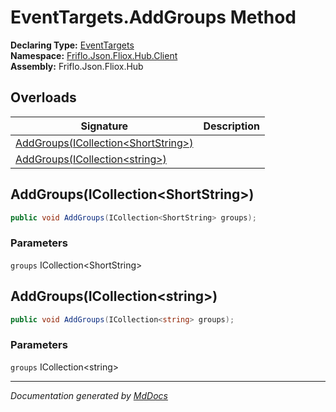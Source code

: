 ﻿<!--  
  <auto-generated>   
    The contents of this file were generated by a tool.  
    Changes to this file may be list if the file is regenerated  
  </auto-generated>   
-->

# EventTargets.AddGroups Method

**Declaring Type:** [EventTargets](../index.md)  
**Namespace:** [Friflo.Json.Fliox.Hub.Client](../../index.md)  
**Assembly:** Friflo.Json.Fliox.Hub

## Overloads

| Signature                                                                 | Description |
| ------------------------------------------------------------------------- | ----------- |
| [AddGroups(ICollection\<ShortString\>)](#addgroupsicollectionshortstring) |             |
| [AddGroups(ICollection\<string\>)](#addgroupsicollectionstring)           |             |

## AddGroups(ICollection\<ShortString\>)

```csharp
public void AddGroups(ICollection<ShortString> groups);
```

### Parameters

`groups`  ICollection\<ShortString\>

## AddGroups(ICollection\<string\>)

```csharp
public void AddGroups(ICollection<string> groups);
```

### Parameters

`groups`  ICollection\<string\>

___

*Documentation generated by [MdDocs](https://github.com/ap0llo/mddocs)*
